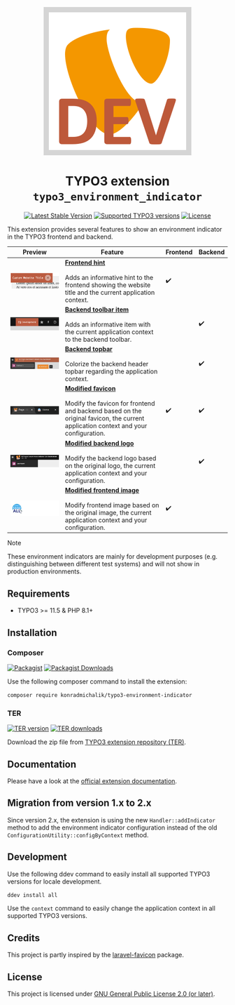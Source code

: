 <div align="center">

![Extension icon](Resources/Public/Icons/Extension.svg)

# TYPO3 extension `typo3_environment_indicator`

[![Latest Stable Version](https://typo3-badges.dev/badge/typo3_environment_indicator/version/shields.svg)](https://extensions.typo3.org/extension/typo3_environment_indicator)
[![Supported TYPO3 versions](https://typo3-badges.dev/badge/typo3_environment_indicator/typo3/shields.svg)](https://extensions.typo3.org/extension/typo3_environment_indicator)
[![License](https://poser.pugx.org/konradmichalik/typo3-environment-indicator/license)](LICENSE.md)

</div>

This extension provides several features to show an environment indicator in the TYPO3 frontend and backend.

| Preview                                                                                | Feature                                                                                                                                                                                                                                                                         | Frontend | Backend |
|----------------------------------------------------------------------------------------|---------------------------------------------------------------------------------------------------------------------------------------------------------------------------------------------------------------------------------------------------------------------------------|----------|---------|
| ![Frontend Hint Preview](Documentation/Images/preview-frontend-hint.png)               | **[Frontend hint](https://docs.typo3.org/p/konradmichalik/typo3-environment-indicator/main/en-us/Configuration/FrontendHint.html)** <br/><br/> Adds an informative hint to the frontend showing the website title and the current application context.                          | ✔️       |         |
| ![Backend Toolbar Item Preview](Documentation/Images/preview-backend-toolbar-item.png) | **[Backend toolbar item](https://docs.typo3.org/p/konradmichalik/typo3-environment-indicator/main/en-us/Configuration/BackendToolbar.html)** <br/><br/> Adds an informative item with the current application context to the backend toolbar.                                   |          | ✔️      |
| ![Backend Topbar Preview](Documentation/Images/preview-backend-topbar.jpg)             | **[Backend topbar](https://docs.typo3.org/p/konradmichalik/typo3-environment-indicator/main/en-us/Configuration/BackendTopbar.html)** <br/><br/> Colorize the backend header topbar regarding the application context.                                                          |          | ✔️      |
| ![Favicon Preview](Documentation/Images/preview-favicon.png)                           | **[Modified favicon](https://docs.typo3.org/p/konradmichalik/typo3-environment-indicator/main/en-us/Configuration/Favicon.html)** <br/><br/> Modify the favicon for frontend and backend based on the original favicon, the current application context and your configuration. | ✔️       | ✔️      |
| ![Backend Logo Preview](Documentation/Images/preview-backend-logo.jpg)                 | **[Modified backend logo](https://docs.typo3.org/p/konradmichalik/typo3-environment-indicator/main/en-us/Configuration/BackendLogo.html)** <br/><br/> Modify the backend logo based on the original logo, the current application context and your configuration.               |          | ✔️      |
| ![Frontend Image Preview](Documentation/Images/preview-frontend-image.jpg)             | **[Modified frontend image](https://docs.typo3.org/p/konradmichalik/typo3-environment-indicator/main/en-us/Configuration/FrontendImage.html)** <br/><br/> Modify frontend image based on the original image, the current application context and your configuration.           | ✔️       |         |

> [!NOTE]
> These environment indicators are mainly for development purposes (e.g. distinguishing between different test systems)
> and will not show in production environments.

## Requirements

- TYPO3 >= 11.5 & PHP 8.1+

## Installation

### Composer

[![Packagist](https://img.shields.io/packagist/v/konradmichalik/typo3-environment-indicator?label=version&logo=packagist)](https://packagist.org/packages/konradmichalik/typo3-environment-indicator)
[![Packagist Downloads](https://img.shields.io/packagist/dt/konradmichalik/typo3-environment-indicator?color=brightgreen)](https://packagist.org/packages/konradmichalik/typo3-environment-indicator)

Use the following composer command to install the extension:

```bash
composer require konradmichalik/typo3-environment-indicator
```

### TER

[![TER version](https://typo3-badges.dev/badge/typo3_environment_indicator/version/shields.svg)](https://extensions.typo3.org/extension/typo3_environment_indicator)
[![TER downloads](https://typo3-badges.dev/badge/typo3_environment_indicator/downloads/shields.svg)](https://extensions.typo3.org/extension/typo3_environment_indicator)

Download the zip file from [TYPO3 extension repository (TER)](https://extensions.typo3.org/extension/typo3_environment_indicator).

## Documentation

Please have a look at the
[official extension documentation](https://docs.typo3.org/p/konradmichalik/typo3-environment-indicator/main/en-us/Index.html).

## Migration from version 1.x to 2.x

Since version 2.x, the extension is using the new `Handler::addIndicator` method to add the environment indicator configuration instead of the old `ConfigurationUtility::configByContext` method. 

## Development

Use the following ddev command to easily install all supported TYPO3 versions for locale development.

```bash
ddev install all
```

Use the `context` command to easily change the application context in all supported TYPO3 versions.

## Credits

This project is partly inspired by the [laravel-favicon](https://github.com/beyondcode/laravel-favicon) package.

## License

This project is licensed
under [GNU General Public License 2.0 (or later)](LICENSE.md).
